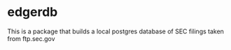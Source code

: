 # edgerdb


<p>This is a package that builds a local postgres database of SEC filings taken from ftp.sec.gov</p>
